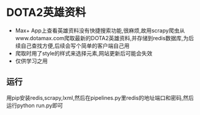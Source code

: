# DOTA2英雄资料
* Max+ App上查看英雄资料没有快捷搜索功能,很麻烦,故用scrapy爬虫从www.dotamax.com爬取最新的DOTA2英雄资料,并存储到redis数据库,为后续自己查找方便,后续会写个简单的客户端自己用
* 爬取时用了style的样式来选择元素,网站更新后可能会失效
* 仅供学习之用

## 运行
用pip安装redis,scrapy,lxml,然后在pipelines.py里redis的地址端口和密码,然后运行python run.py即可